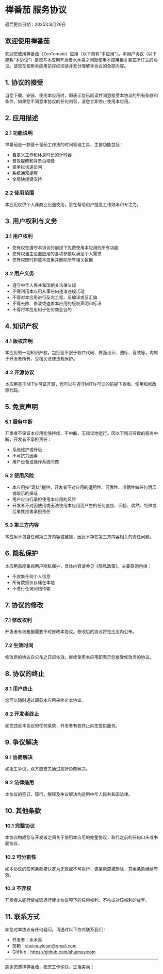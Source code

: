 # 禅番茄 服务协议

最后更新日期：2025年8月26日

## 欢迎使用禅番茄

欢迎您使用禅番茄（ZenTomato）应用（以下简称"本应用"）。本用户协议（以下简称"本协议"）是您与本应用开发者水木易之间就使用本应用相关事宜所订立的协议。请您在使用本应用前仔细阅读并充分理解本协议的全部内容。

## 1. 协议的接受

当您下载、安装、使用本应用时，即表示您已阅读并同意接受本协议的所有条款和条件。如果您不同意本协议的任何内容，请您立即停止使用本应用。

## 2. 应用描述

### 2.1 功能说明
禅番茄是一款基于番茄工作法的时间管理工具，主要功能包括：
- 自定义工作和休息时长的计时器
- 音效提醒和背景白噪音
- 菜单栏快速访问
- 系统通知提醒
- 全局快捷键支持

### 2.2 使用范围
本应用仅供个人非商业用途使用，旨在帮助用户提高工作效率和专注力。

## 3. 用户权利与义务

### 3.1 用户权利
- 您有权在遵守本协议的前提下免费使用本应用的所有功能
- 您有权自主设置应用的各项参数以满足个人需求
- 您有权随时卸载本应用并删除所有相关数据

### 3.2 用户义务
- 遵守中华人民共和国相关法律法规
- 不得利用本应用从事任何违法违规活动
- 不得对本应用进行反向工程、反编译或反汇编
- 不得去除、修改或遮盖本应用的版权声明和标识
- 不得将本应用用于任何商业目的

## 4. 知识产权

### 4.1 版权声明
本应用的一切知识产权，包括但不限于软件代码、界面设计、图标、音效等，均属于开发者所有，受相关法律法规保护。

### 4.2 开源协议
本应用基于MIT许可证开源，您可以在遵守MIT许可证的前提下查看、使用和修改源代码。

## 5. 免责声明

### 5.1 服务中断
开发者不保证本应用能够持续、不中断、无错误地运行。因以下情况导致的服务中断，开发者不承担责任：
- 系统维护或升级
- 不可抗力因素
- 用户设备或操作系统问题

### 5.2 使用风险
- 本应用按"现状"提供，开发者不对应用的适用性、可靠性、准确性做任何明示或暗示的保证
- 用户应自行承担使用本应用的风险
- 开发者不对因使用或无法使用本应用而产生的任何直接、间接、偶然、特殊或后果性损害承担责任

### 5.3 第三方内容
本应用不包含任何第三方内容或链接，因此不存在第三方内容相关的责任问题。

## 6. 隐私保护

本应用高度重视用户隐私保护，具体内容请参见《隐私政策》。主要原则包括：
- 不收集任何个人信息
- 所有数据仅存储在本地
- 不进行任何网络传输

## 7. 协议的修改

### 7.1 修改权利
开发者有权根据需要不时修改本协议。修改后的协议将在应用内公布。

### 7.2 生效时间
修改后的协议自公布之日起生效。继续使用本应用即表示您接受修改后的协议。

## 8. 协议的终止

### 8.1 用户终止
您可以随时通过卸载本应用来终止本协议。

### 8.2 开发者终止
如您违反本协议的任何条款，开发者有权终止向您提供服务。

## 9. 争议解决

### 9.1 协商解决
如发生争议，双方应首先通过友好协商解决。

### 9.2 法律适用
本协议的签订、履行、解释及争议解决均适用中华人民共和国法律。

## 10. 其他条款

### 10.1 完整协议
本协议构成您与开发者之间关于使用本应用的完整协议，取代之前的任何口头或书面协议。

### 10.2 可分割性
如本协议的任何条款被认定为无效或不可执行，该条款应被删除，其余条款继续有效。

### 10.3 不弃权
开发者未能行使或延迟行使本协议项下的任何权利，不构成对该权利的放弃。

## 11. 联系方式

如您对本协议有任何疑问，请通过以下方式联系我们：

- 开发者：水木易
- 邮箱：shuimuyicom@gmail.com
- GitHub：https://github.com/shuimuyicom

---

感谢您选择禅番茄，祝您工作愉快，生活美满！